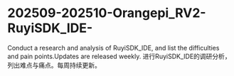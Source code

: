 # 202509-202510-Orangepi_RV2-RuyiSDK_IDE-
Conduct a research and analysis of RuyiSDK_IDE, and list the difficulties and pain points.Updates are released weekly.
进行RuyiSDK_IDE的调研分析，列出难点与痛点。每周持续更新。
